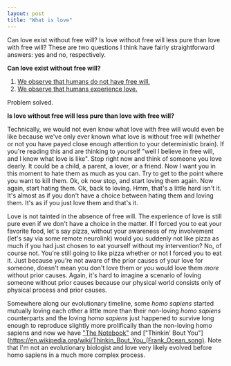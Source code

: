 ```yaml
---
layout: post
title: "What is love"
---
```


Can love exist without free will? Is love without free will less pure than love with free will? These are two questions I think
have fairly straightforward answers: yes and no, respectively.

**Can love exist without free will?**

1. [We observe that humans do not have free will.](https://en.wikipedia.org/wiki/Robert_Sapolsky)
2. [We observe that humans experience love.](https://en.wikipedia.org/wiki/Biological_basis_of_love)

Problem solved.

**Is love without free will less pure than love with free will?**

Technically, we would not even know what love with free will would even be like because we've only ever known what love is without free will (whether or not you have payed close enough attention to your deterministic brain). 
If you're reading this and are thinking to yourself "well I believe in free will, and I know what love is like". Stop right now and think
of someone you love dearly. It could be a child, a parent, a lover, or a friend. Now I want you in this moment to hate them as much as you can.
Try to get to the point where you want to kill them. Ok, ok now stop, and start loving them again. Now again, start hating them. Ok, back to loving.
Hmm, that's a little hard isn't it. It's almost as if you don't have a choice between hating them and loving them. It's as if you just love them and that's it. 

Love is not tainted in the absence of free will. The experience of love is still pure even if we don't have a choice in the matter. If I forced
you to eat your favorite food, let's say pizza, without your awareness of my involvement (let's say via some remote neurolink) would you suddenly not like pizza as much if you had just chosen to eat yourself without my intervention? 
No, of course not. You're still going to like pizza whether or not I forced you to eat it. Just because you're not aware of the prior causes
of your love for someone, doesn't mean you don't love them or you would love them *more* without prior causes. Again, it's hard to imagine
a scenario of loving someone without prior causes because our physical world consists only of physical process and prior causes.

Somewhere along our evolutionary timeline, some *homo sapiens* started mutually loving each other a little more than 
their non-loving *homo sapiens* counterparts and the loving *homo sapiens* just happened to survive long enough to reproduce slightly more 
prolifically than the non-loving homo sapiens and now we have ["The Notebook"](https://en.wikipedia.org/wiki/The_Notebook) and ["Thinkin' Bout You"](https://en.wikipedia.org/wiki/Thinkin_Bout_You_(Frank_Ocean_song).
Note that I'm not an evolutionary biologist and love very likely evolved before homo sapiens in a much more complex process.

